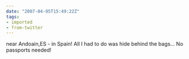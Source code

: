 ```yaml
---
date: "2007-04-05T15:49:22Z"
tags:
- imported
- from-twitter
---
```

near Andoain,ES - in Spain\! All I had to do was hide behind the bags... No passports needed\!
